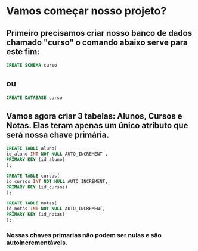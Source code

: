 # Vamos começar nosso projeto?
## Primeiro precisamos criar nosso banco de dados chamado "curso" o comando abaixo serve para este fim:
```sql
CREATE SCHEMA curso
```
## ou
```sql
CREATE DATABASE curso
```
## Vamos agora criar 3 tabelas: Alunos, Cursos e Notas. Elas teram apenas um único atributo que será nossa chave primária.
```sql
CREATE TABLE aluno(
id_aluno INT NOT NULL AUTO_INCREMENT ,
PRIMARY KEY (id_aluno)
);
```
```sql
CREATE TABLE cursos(
id_cursos INT NOT NULL AUTO_INCREMENT,
PRIMARY KEY (id_cursos)
);
```
```sql
CREATE TABLE notas(
id_notas INT NOT NULL AUTO_INCREMENT,
PRIMARY KEY (id_notas)
);
```
### Nossas chaves primarias não podem ser nulas e são autoincrementáveis. 
